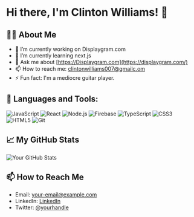 # Hi there, I'm Clinton Williams! 👋

## 👨‍💻 About Me

- 🔭 I’m currently working on Displaygram.com
- 🌱 I’m currently learning next.js
- 💬 Ask me about [https://Displaygram.com](https://displaygram.com/)
- 📫 How to reach me: clintonwilliams007@gmailc.om
- ⚡ Fun fact: I'm a mediocre guitar player.

## 🚀 Languages and Tools:


![JavaScript](https://img.shields.io/badge/-JavaScript-black?style=flat-square&logo=javascript)
![React](https://img.shields.io/badge/-React-black?style=flat-square&logo=react)
![Node.js](https://img.shields.io/badge/-Node.js-black?style=flat-square&logo=node.js)
![Firebase](https://img.shields.io/badge/-Firebase-black?style=flat-square&logo=firebase)
![TypeScript](https://img.shields.io/badge/-TypeScript-black?style=flat-square&logo=typescript)
![CSS3](https://img.shields.io/badge/-CSS3-black?style=flat-square&logo=css3)
![HTML5](https://img.shields.io/badge/-HTML5-black?style=flat-square&logo=html5)
![Git](https://img.shields.io/badge/-Git-black?style=flat-square&logo=git)

## 📈 My GitHub Stats

![Your GitHub Stats](https://github-readme-stats.vercel.app/api?username=yourusername&show_icons=true&theme=tokyonight)

## 📫 How to Reach Me

- Email: [your-email@example.com](mailto:clintonwilliams007.com)
- LinkedIn: [LinkedIn](https://www.linkedin.com/in/clinton-williams-webdev/)
- Twitter: [@yourhandle](https://twitter.com/yourhandle)

